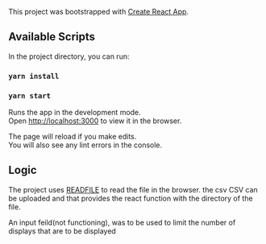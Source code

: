 This project was bootstrapped with [Create React App](https://github.com/facebook/create-react-app).

## Available Scripts

In the project directory, you can run:

### `yarn install`

### `yarn start`

Runs the app in the development mode.\
Open [http://localhost:3000](http://localhost:3000) to view it in the browser.

The page will reload if you make edits.\
You will also see any lint errors in the console.

## Logic

The project uses [READFILE](https://developer.mozilla.org/en-US/docs/Web/API/FileReader) to read the file in the browser.
the csv CSV can be uploaded and that provides the react function with the directory of the file.

An input feild(not functioning), was to be used to limit the number of displays that are to be displayed
